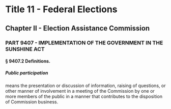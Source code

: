 
# Title 11 - Federal Elections
## Chapter II - Election Assistance Commission
### PART 9407 - IMPLEMENTATION OF THE GOVERNMENT IN THE SUNSHINE ACT
#### § 9407.2 Definitions.
##### Public participation

means the presentation or discussion of information, raising of questions, or other manner of involvement in a meeting of the Commission by one or more members of the public in a manner that contributes to the disposition of Commission business.
